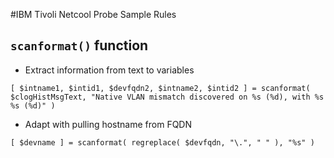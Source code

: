 #IBM Tivoli Netcool Probe Sample Rules
## `scanformat()` function
* Extract information from text to variables
```
[ $intname1, $intid1, $devfqdn2, $intname2, $intid2 ] = scanformat( $clogHistMsgText, "Native VLAN mismatch discovered on %s (%d), with %s %s (%d)" )
```
* Adapt with pulling hostname from FQDN
```
[ $devname ] = scanformat( regreplace( $devfqdn, "\.", " " ), "%s" )
```
